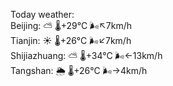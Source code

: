 Today weather:  
Beijing: ⛅️  🌡️+29°C 🌬️↖7km/h  
Tianjin: ☀️   🌡️+26°C 🌬️↙7km/h  
Shijiazhuang: ⛅️  🌡️+34°C 🌬️←13km/h  
Tangshan: 🌦   🌡️+26°C 🌬️→4km/h  
